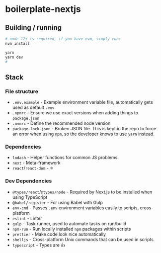 # boilerplate-nextjs

## Building / running

```bash
# node 12+ is required, if you have nvm, simply run:
nvm install

yarn
yarn dev
#
```

## Stack

### File structure

- `.env.example` - Example environment variable file, automatically gets used as default `.env`
- `.npmrc` - Ensure we use exact versions when adding things to `package.json`
- `.nvmrc` - Define the recommended node version
- `package-lock.json` - Broken JSON file. This is kept in the repo to force an error when using `npm`, so the developer knows to use `yarn` instead.

### Dependencies

- `lodash` - Helper functions for common JS problems
- `next` - Meta-framework
- `react`/`react-dom` - ⚛️

### Dev Dependencies

- `@types/react`/`@types/node` - Required by Next.js to be installed when using TypeScript
- `@babel/register` - For using Babel with Gulp
- `env-cmd` - Passes `.env` environment variables easily to scripts, cross-platform
- `eslint` - Linter
- `gulp` - Task runner, used to automate tasks on run/build
- `npm-run` - Run locally installed `npm` packages within scripts
- `prettier` - Make code look nice automatically
- `shelljs` - Cross-platform Unix commands that can be used in scripts
- `typescript` - Types are 👍
